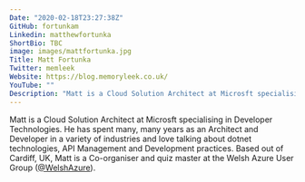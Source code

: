 ```yaml
---
Date: "2020-02-18T23:27:38Z"
GitHub: fortunkam
Linkedin: matthewfortunka
ShortBio: TBC
image: images/mattfortunka.jpg
Title: Matt Fortunka
Twitter: memleek
Website: https://blog.memoryleek.co.uk/
YouTube: ""
Description: "Matt is a Cloud Solution Architect at Microsft specialising in Developer Technologies. He has spent many, many years as an Architect and Developer in a variety of industries and love talking about dotnet technologies, API Management and Development practices. Based out of Cardiff, UK, Matt is a Co-organiser and quiz master at the Welsh Azure User Group (@WelshAzure)."
---
```

Matt is a Cloud Solution Architect at Microsft specialising in Developer Technologies. He has spent many, many years as an Architect and Developer in a variety of industries and love talking about dotnet technologies, API Management and Development practices. Based out of Cardiff, UK, Matt is a Co-organiser and quiz master at the Welsh Azure User Group ([@WelshAzure](https://twitter.com/welshazure)).
